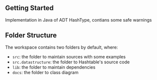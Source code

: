## Getting Started

Implementation in Java of ADT HashType, contians some safe warnings

## Folder Structure

The workspace contains two folders by default, where:

- `src`: the folder to maintain sources with some examples
- `src.datastructure`: the folder to Hashtable's source code
- `lib`: the folder to maintain dependencies
- `docs`: the folder to class diagram
